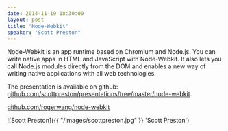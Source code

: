 ```yaml
---
date: 2014-11-19 18:30:00
layout: post
title: "Node-Webkit"
speaker: "Scott Preston"
---
```


Node-Webkit is an app runtime based on Chromium and Node.js. You can write native apps in HTML and JavaScript with Node-Webkit. It also lets you call Node.js modules directly from the DOM and enables a new way of writing native applications with all web technologies.

The presentation is available on github: [github.com/scottpreston/presentations/tree/master/node-webkit](https://github.com/scottpreston/presentations/tree/master/node-webkit).

[github.com/rogerwang/node-webkit](https://github.com/rogerwang/node-webkit)

![Scott Preston]({{ "/images/scottpreston.jpg"  }} 'Scott Preston')

